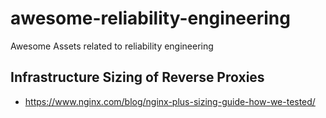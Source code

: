 # awesome-reliability-engineering
Awesome Assets related to reliability engineering

## Infrastructure Sizing of Reverse Proxies
- https://www.nginx.com/blog/nginx-plus-sizing-guide-how-we-tested/
